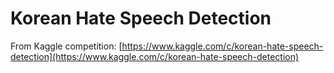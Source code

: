 # Korean Hate Speech Detection

From Kaggle competition: [https://www.kaggle.com/c/korean-hate-speech-detection](https://www.kaggle.com/c/korean-hate-speech-detection)
